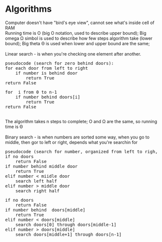 <h1>Algorithms</h1>
Computer doesn't have "bird's eye view", cannot see what's inside cell of RAM <br>
Running time is O (big O notation, used to describe upper bound); Big omega Ω simbol is used to describe how few steps algorithm take (lower bound); Big theta Θ is used when lower and upper bound are the same; <br>
<br>
Linear search - is when you're checking one element after another. <br>
<pre>
pseudocode (search for zero behind doors): 
for each door from left to right
    if number is behind door
        return True
return False
</pre>
<pre>
for  i from 0 to n-1
    if number behind doors[i]
        return True
return False
</pre>
<br>
The algorithm takes n steps to complete; O and Ω are the same, so running time is Θ <br><br>
Binary search - is when numbers are sorted some way, when you go to middle, then gor to left or right, depends what you're searchin for<br>
<pre>
pseudocode (search for number, organized from left to righ, rising):
if no doors
    return False
if number behind middle door
    return True
elif number < miidle door 
    search left half
elif number > middle door
    search right half 
</pre>
<pre>
if no doors
    return False
if number behind  doors[middle]
    return True
elif number < doors[middle]
    search doors[0] through doors[middle-1]
elif number > doors[middle]
    search doors[middle+1] through doors[n-1]
</pre>




